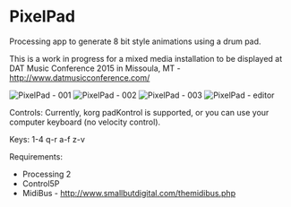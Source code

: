 # PixelPad

Processing app to generate 8 bit style animations using a drum pad.

This is a work in progress for a mixed media installation to be displayed at DAT Music Conference 2015 in Missoula, MT - http://www.datmusicconference.com/

![PixelPad - 001](http://prim8.net/img/PixelPad-001.jpg)
![PixelPad - 002](http://prim8.net/img/PixelPad-002.jpg)
![PixelPad - 003](http://prim8.net/img/PixelPad-003.jpg)
![PixelPad - editor](http://prim8.net/img/PixelPad-edit.jpg)

Controls:
Currently, korg padKontrol is supported, or you can use your computer keyboard (no velocity control).

Keys:
1-4
q-r
a-f
z-v

Requirements:

* Processing 2
* Control5P
* MidiBus - http://www.smallbutdigital.com/themidibus.php
